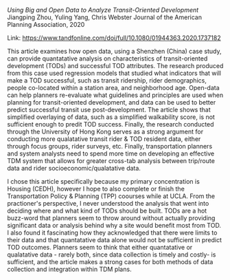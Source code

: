 *Using Big and Open Data to Analyze Transit-Oriented Development*
Jiangping Zhou, Yuling Yang, Chris Webster
Journal of the American Planning Association, 2020 

Link: https://www.tandfonline.com/doi/full/10.1080/01944363.2020.1737182

This article examines how open data, using a Shenzhen (China) case study, can provide quantatative analysis on characteristics of transit-oriented development (TODs) and successful TOD attributes.
The research produced from this case used regression models that studied what indicators that will make a TOD successful, such as transit ridership, rider demographics, people co-located within a station area, and neighborhood age. 
Open-data can help planners re-evaluate what guidelines and principles are used when planning for transit-oriented development, and data can be used to better predict successful transit use post-development.
The article shows that simplified overlaying of data, such as a simplified walkability score, is not sufficient enough to predit TOD success. Finally, the research conducted through the University of Hong Kong serves as a strong argument for conducting more qualatative transit rider & TOD resident data, either through focus groups, rider surveys, etc.
Finally, transportation planners and system analysts need to spend more time on developing an effective TDM system that allows for greater cross-tab  analysis between trip/route data and rider socioeconomic/qualatative data.

I chose this article specifically because my primary concentration is Housing (CEDH), however I hope to also complete or finish the Transportation Policy & Planning (TPP) coourses while at UCLA.
From the practioner's perspective, I never understood the analysis that went into deciding where and what kind of TODs should be built.
TODs are a hot buzz-word that planners seem to throw around without actually providing significant data or analysis behind why a site would benefit most from TOD.
I also found it fascinating how they acknowledged that there were limits to their data and that quantatative data alone would not be sufficient in predict TOD outcomes.
Planners seem to think that either quantatative or qualatative data - rarely both, since data collection is timely and costly- is sufficient, and the article makes a strong cases for both methods of data collection and integration within TDM plans.
